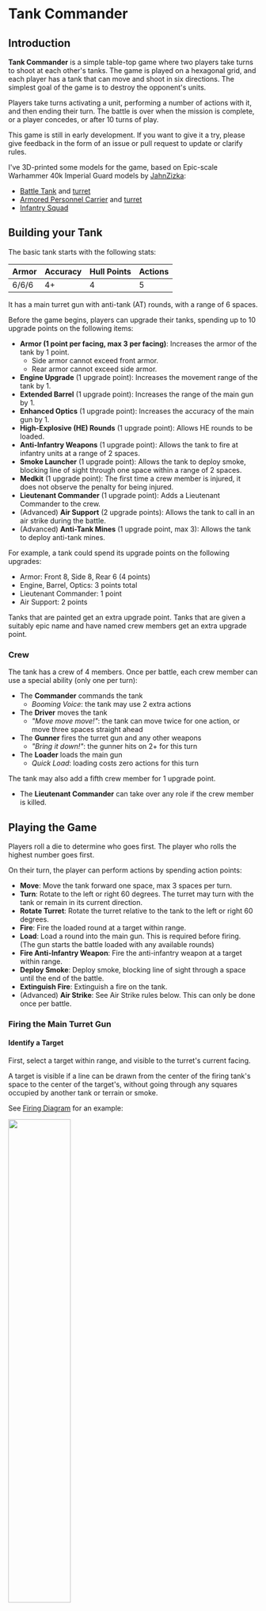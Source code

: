 # Tank Commander

## Introduction

**Tank Commander** is a simple table-top game where two players take turns to shoot at each other's tanks. The game is played on a hexagonal grid, and each player has a tank that can move and shoot in six directions. The simplest goal of the game is to destroy the opponent's units.

Players take turns activating a unit, performing a number of actions with it, and then ending their turn. The battle is over when the mission is complete, or a player concedes, or after 10 turns of play.

This game is still in early development. If you want to give it a try, please give feedback in the form of an issue or pull request to update or clarify rules.

I've 3D-printed some models for the game, based on Epic-scale Warhammer 40k Imperial Guard models by [JahnZizka](https://cults3d.com/en/users/JahnZizka/3d-models):
- [Battle Tank](./models/tank.stl) and [turret](./models/turret.stl)
- [Armored Personnel Carrier](./models/apc.stl) and [turret](./models/apc-turret.stl)
- [Infantry Squad](./models/infantry.stl)

## Building your Tank

The basic tank starts with the following stats:

| Armor | Accuracy | Hull Points | Actions |
|-------|----------|-------------|---------|
| 6/6/6 | 4+       | 4           | 5       |

It has a main turret gun with anti-tank (AT) rounds, with a range of 6 spaces.

Before the game begins, players can upgrade their tanks, spending up to 10 upgrade points on the following items:

- **Armor (1 point per facing, max 3 per facing)**: Increases the armor of the tank by 1 point.
  - Side armor cannot exceed front armor.
  - Rear armor cannot exceed side armor.
- **Engine Upgrade** (1 upgrade point): Increases the movement range of the tank by 1.
- **Extended Barrel** (1 upgrade point): Increases the range of the main gun by 1.
- **Enhanced Optics** (1 upgrade point): Increases the accuracy of the main gun by 1.
- **High-Explosive (HE) Rounds** (1 upgrade point): Allows HE rounds to be loaded.
- **Anti-Infantry Weapons** (1 upgrade point): Allows the tank to fire at infantry units at a range of 2 spaces.
- **Smoke Launcher** (1 upgrade point): Allows the tank to deploy smoke, blocking line of sight through one space within a range of 2 spaces.
- **Medkit** (1 upgrade point): The first time a crew member is injured, it does not observe the penalty for being injured.
- **Lieutenant Commander** (1 upgrade point): Adds a Lieutenant Commander to the crew.
- (Advanced) **Air Support** (2 upgrade points): Allows the tank to call in an air strike during the battle.
- (Advanced) **Anti-Tank Mines** (1 upgrade point, max 3): Allows the tank to deploy anti-tank mines.

For example, a tank could spend its upgrade points on the following upgrades:
- Armor: Front 8, Side 8, Rear 6 (4 points)
- Engine, Barrel, Optics: 3 points total
- Lieutenant Commander: 1 point
- Air Support: 2 points

Tanks that are painted get an extra upgrade point. Tanks that are given a suitably epic name and have named crew members get an extra upgrade point.

### Crew

The tank has a crew of 4 members. Once per battle, each crew member can use a special ability (only one per turn):

- The **Commander** commands the tank
  - _Booming Voice_: the tank may use 2 extra actions
- The **Driver** moves the tank
  - _"Move move move!"_: the tank can move twice for one action, or move three spaces straight ahead
- The **Gunner** fires the turret gun and any other weapons
  - _"Bring it down!"_: the gunner hits on 2+ for this turn
- The **Loader** loads the main gun
  - _Quick Load_: loading costs zero actions for this turn

The tank may also add a fifth crew member for 1 upgrade point.
- The **Lieutenant Commander** can take over any role if the crew member is killed.

## Playing the Game

Players roll a die to determine who goes first. The player who rolls the highest number goes first.

On their turn, the player can perform actions by spending action points:

- **Move**: Move the tank forward one space, max 3 spaces per turn.
- **Turn**: Rotate to the left or right 60 degrees. The turret may turn with the tank or remain in its current direction.
- **Rotate Turret**: Rotate the turret relative to the tank to the left or right 60 degrees.
- **Fire**: Fire the loaded round at a target within range.
- **Load**: Load a round into the main gun. This is required before firing. (The gun starts the battle loaded with any available rounds)
- **Fire Anti-Infantry Weapon**: Fire the anti-infantry weapon at a target within range.
- **Deploy Smoke**: Deploy smoke, blocking line of sight through a space until the end of the battle.
- **Extinguish Fire**: Extinguish a fire on the tank.
- (Advanced) **Air Strike**: See Air Strike rules below. This can only be done once per battle.

### Firing the Main Turret Gun

#### Identify a Target

First, select a target within range, and visible to the turret's current facing.

A target is visible if a line can be drawn from the center of the firing tank's space to the center of the target's, without going through any squares occupied by another tank or terrain or smoke.

See [Firing Diagram](firing.png) for an example:

<img src="firing.png" width="50%">

- Tank **T** can fire at tanks **A** and **B**
- Tank **C** is outside the turret's facing
- Tank **D** is outside the gun's range.
- Tank **E** is obscured by smoke.
- Tank **F** is obscured by **A**.
- **T** would inflict damage against **A**'s front facing armor
- **T** would inflict damage against **B**'s side facing armor

On its turn, **C** could fire at **T**, inflicting damage against its side facing armor. **A** could fire at **T** against its front facing armor.

**B**, **E** and **F** could not fire at **T** due to turret facing, smoke, and **A**, respectively.

#### Roll to Hit

The player must roll equal to or higher than their accuracy score to hit. If the shot hits, roll a die and add the round's strength. If the result is more than the target's armor on the the side where it was hit, the target takes a penetrating hit. Otherwise, it's a glancing hit.

AT rounds have a strength of 6, HE rounds have a strength of 4.

#### Inflicting Damage

A glancing hit wounds a random living crew member on a 4+. When a crew member is wounded, randomly select a living crew member to be wounded. If a wounded crew member is wounded again, they are killed.

A penetrating hit always wounds a random living crew member, and reduces the tank's hull points by 1. If the target's hull points are reduced to 0, the tank is disabled -- it cannot perform any actions, and remains on the table until the end of the battle.

Additionally, a glancing or penetrating hit from an HE round can start a **Fire**. Roll a die. On a 5+, the tank is _on fire_. The tank's crew can use an action to extinguish the fire in their turn. If the fire is not extinguished, the tank loses 1 hull point at the end of each turn until the fire is extinguished, or the tank is destroyed.

At the end of every turn a disabled tank is on the table (including the turn it was disabled), roll a die. On a 4+, the ammunition cooks off. The tank is destroyed, and any units within 2 spaces of the tank are hit with an HE round with a strength of 4. The vehicle is replaced with a Rubble terrain piece. If the tank's last hull point was lost to **Fire**, the ammunition cooks off immediately.

### Wounded Crew

If the Commander is wounded, the tank can perform 1 fewer action each turn. If the commander is killed, it can perform 2 fewer actions.

If the Gunner is wounded, the tank's accuracy is reduced by 1. If the gunner is killed, the tank cannot fire its weapons.

If the Loader is wounded, loading takes 2 action points. If the loader is killed, the tank cannot load its weapons (it can fire any remaining rounds that are already loaded, and any Anti-Infantry Weapons).

If the Driver is wounded, the tank's movement is reduced by 1. If the driver is killed, the tank cannot move or turn.

If a Lieutenant Commander is replacing a killed crew member, they always performs the job of the crew member it is replacing as if that crew member was wounded, until the Lieutenant Commander is killed.

### Terrain

- **Open Terrain**: No effect on movement or line of sight. This can be a road, or grass. Most of the board is open terrain.
- **Mud**: You must spend 2 action points to move out of a Mud space.
- **Rubble**: You must spend 2 action points to move out of a rubble space. This can be a destroyed building, or the remains of an exploded tank.
- **Forest**: When a tank is in or behind a forest space, enemy accuracy is -1. No movement penalty.
- **Building**: Buildings are impassable terrain. Tanks can fire rounds at buildings to turn them into Rubble.
- (Advanced) **Hill**: When a tank is immediately behind a hill space, enemy accuracy is -1. When a tank is on a hill space, all hits against it are taken against the rear armor value.
- (Advanced) **Mines**: Tanks moving over mined spaces take an AT hit with a strength of 6. Roll to see if it penetrates. The mined space is then removed from the board.

### Infantry

Some battles may include infantry units. Infantry units can move 2 spaces, and can fire at tanks within 2 spaces. Infantry units have an armor value of 2, and a hull point value of 1. Infantry units can be destroyed by a hit from any main gun, or by an Anti-Infantry Weapon. Infantry can't be targeted if they are in an adjacent space to a friendly tank.

| Armor | Accuracy | Hull Points | Actions |
|-------|----------|-------------|---------|
| 3/3/3 | 4+       | 1           | 3       |

Infantry units are equipped with Anti-Infantry Weapons with a range of 2 spaces, and a missile launcher with AT and HE rounds and a range of 3 spaces.

Infantry can take the following actions when activated:

- **Move**: Move the infantry unit one space in any direction, up to 2 spaces.
- **Fire Missile Launcher**: Fire the missile launcher at a target within range, using either AT or HE rounds. (Rounds do not need to be loaded first)
- **Fire Anti-Infantry Weapon**: Fire the anti-infantry weapon at an infantry target within range.
- **Take Cover**: Enemies shooting this unit have -1 accuracy until the next turn. The unit cannot move or fire while in cover.
- **Capture Objective**: Capture an objective. The unit must share the space with the objective to capture it. They don't need to remain on the space to hold it.
- **Disarm Mines**: Remove an adjacent mine space from the board.
- **Mount Up / Dismount**: Infantry units can mount or dismount from a tank. They can only mount or dismount once per turn.
  - Infantry can ride on the outside of tanks. If the tank takes any hits while infantry are mounted on the outside, they are destroyed.
  - Infantry can ride inside Armored Personnel Carriers (APCs). See below.

### Armored Personnel Carriers (APCs)

| Armor | Accuracy | Hull Points | Actions |
|-------|----------|-------------|---------|
| 4/4/4 | 4+       | 2           | 3       |

APCs are equipped with Anti-Infantry Weapons with a range of 3 spaces.

APCs have 4 upgrade points to spend at the beginning of the battle:

- **Armor** (1 point per facing, max 2 per facing): Increases the armor of the tank by 1 point.
  - Side armor cannot exceed front armor.
  - Rear armor cannot exceed side armor.
- **Engine Upgrade** (1 upgrade point): Increases the movement range of the tank by 1.
- **Smoke Launcher** (1 upgrade point): Allows the tank to deploy smoke, blocking line of sight through one space within a range of 2 spaces.

APCs can take the following actions when activated:

- **Move**: Move the APC forward one space, up to max 3 spaces per turn.
- **Turn**: Rotate to the left or right 60 degrees.
- **Fire Anti-Infantry Weapon**: Fire the anti-infantry weapon at a target within range.
- **Deploy Smoke**: Deploy smoke, blocking line of sight through a space up to 2 spaces away until the end of the battle.
- **Extinguish Fire**: Extinguish a fire on the tank.

### Air Strikes

Mark a space anywhere on the board. In the next turn, the player must roll a 6+ for the air strike to hit. On the following turn, it's a 5+, and then 4+, and so on. An air strike is never called on a roll of a 1.

When an air strike is carried out, the marked space is hit with an AT round with a strength of 6. Roll a die to determine the direction of the blast (1 is north, 2 is northeast, and so on). Then roll a die to determine the distance of the blast (1 is 1 space, 2 is 2 spaces, and so on). Each of those spaces are also hit with an AT round with a strength of 6.

### Missions

Playing to destroy your enemy is only one way to play Tank Commander. Missions can be created to add objectives to the game. Some examples of missions include:

- **Basic Training:** One tank driving to spaces and shooting targets, to learn basic rules.
- **Skirmish:** 1-vs-1 tank battle with light terrain.
- **Capture Objectives:** Use infantry to capture 1, 2 or 3 spaces on the board.
- **Breakthrough:** Move your tank to the other side of the board to win. One player is the attacker, the other is the defender.
- **Destroy Target:** Destroy a specific target on the board. The target can be a building, a tank, or an infantry unit.
- **Escort:** Move an infantry squad across the battlefield alive.
- [**Beach Landing:**](./missions/beach.png): Attacker/defender where attackers begin in water (as Mud), with defenders guarding 3 objectives on the beach.
- [**Urban Warfare:**](./missions/cityfight.png) Navigate tank columns through a maze of streets to take the town's central plaza.
- [**Cross Minefield:**](./missions/minefield.png) Navigate across a minefield with infantry disabling mines.
- **Disable AA Guns:** 3 air strikes available for free, but they fail on 2+ while 3 AA guns are intact. Destroy those guns and call in support.

-----

#### More Questionable Ideas

- **Weather:** Roll a die at the beginning of each turn. On a 1, a storm hits. All tanks have -1 accuracy, and all infantry have -1 movement.
- **Night Fighting:** Accurancy is lowered by 1, visible range is lowered by 3. Tanks can use an action to fire flares to light up 3 spaces around them for both sides.
- **Campaign Progressions**: Players can keep track of their tanks and crew from battle to battle. Crew members can gain experience, and tanks can be upgraded with new equipment.
- **Hover Tanks, Walkers, Aliens, etc.**: Add new units to the game with different movement and armor values.
